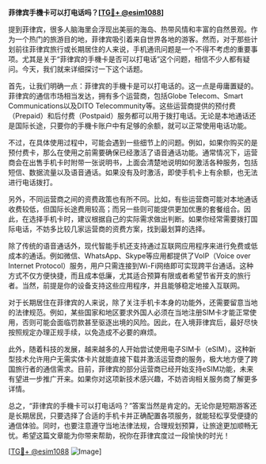 **菲律宾手機卡可以打电话吗？[[TG💪+ @esim1088](https://t.me/s/esim1088)]**

提到菲律宾，很多人脑海里会浮现出美丽的海岛、热带风情和丰富的自然景观。作为一个热门的旅游目的地，菲律宾吸引着来自世界各地的游客。然而，对于那些计划前往菲律宾旅行或长期居住的人来说，手机通讯问题是一个不得不考虑的重要事项。尤其是关于“菲律宾的手機卡是否可以打电话”这个问题，相信不少人都有疑问。今天，我们就来详细探讨一下这个话题。

首先，让我们明确一点：菲律宾的手機卡是可以打电话的。这一点是毋庸置疑的。菲律宾的通信市场相当发达，拥有多个运营商，包括Globe Telecom、Smart Communications以及DITO Telecommunity等。这些运营商提供的预付费（Prepaid）和后付费（Postpaid）服务都可以用于拨打电话。无论是本地通话还是国际长途，只要你的手機卡账户中有足够的余额，就可以正常使用电话功能。

不过，在具体使用过程中，可能会遇到一些细节上的问题。例如，如果你购买的是预付费卡，那么在使用之前需要确保已经激活了语音通话功能。通常情况下，运营商会在出售手机卡时附带一张说明书，上面会清楚地说明如何激活各种服务，包括短信、数据流量以及语音通话。如果没有及时激活，即使手机卡上有余额，也无法进行电话拨打。

另外，不同运营商之间的资费政策也有所不同。比如，有些运营商可能对本地通话收费较低，但国际长途费用较高；而另一些则可能提供更加优惠的套餐组合。因此，在选择手机卡时，建议根据自己的实际需求做出判断。如果你经常需要拨打国际电话，不妨多比较几家运营商的资费方案，找到最划算的选择。

除了传统的语音通话外，现代智能手机还支持通过互联网应用程序来进行免费或低成本的通话。例如微信、WhatsApp、Skype等应用都提供了VoIP（Voice over Internet Protocol）服务，用户只需连接到Wi-Fi网络即可实现跨平台通话。这种方式不仅方便快捷，而且成本低廉，尤其适合预算有限或者希望节省开支的旅行者。当然，前提是你的设备支持这些应用程序，并且能够稳定地接入互联网。

对于长期居住在菲律宾的人来说，除了关注手机卡本身的功能外，还需要留意当地的法律规范。例如，某些国家和地区要求外国人必须在当地注册SIM卡才能正常使用，否则可能会面临罚款甚至驱逐出境的风险。因此，在入境菲律宾后，最好尽快按照规定办理正规手续，以免造成不必要的麻烦。

此外，随着科技的发展，越来越多的人开始尝试使用电子SIM卡（eSIM）。这种新型技术允许用户无需实体卡片就能直接下载并激活运营商的服务，极大地方便了跨国旅行者的通信需求。目前，菲律宾的部分运营商已经开始支持eSIM功能，未来有望进一步推广开来。如果你对这项新技术感兴趣，不妨咨询相关服务商了解更多详情。

总之，“菲律宾的手機卡可以打电话吗？”答案当然是肯定的。无论你是短期游客还是长期居民，只要选择了合适的手机卡并正确配置各项服务，就能轻松享受便捷的通信体验。同时，也要注意遵守当地法律法规，合理规划预算，让旅途更加顺畅无忧。希望这篇文章能为你带来帮助，祝你在菲律宾度过一段愉快的时光！

[[TG💪+ @esim1088](https://t.me/s/esim1088) ![Image](https://i.postimg.cc/4NQfJmqS/Snipaste-2025-05-13-00-14-12.png)]